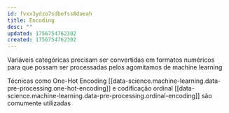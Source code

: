 ```yaml
---
id: fvxx3ydzo7sdbefss8daeah
title: Encoding
desc: ""
updated: 1756754762302
created: 1756754762302
---
```


Variáveis categóricas precisam ser convertidas em formatos numéricos para que possam ser processadas pelos agomitamos de machine learning

Técnicas como One-Hot Encoding [[data-science.machine-learning.data-pre-processing.one-hot-encoding]] e codificação ordinal [[data-science.machine-learning.data-pre-processing.ordinal-encoding]] são comumente utilizadas
